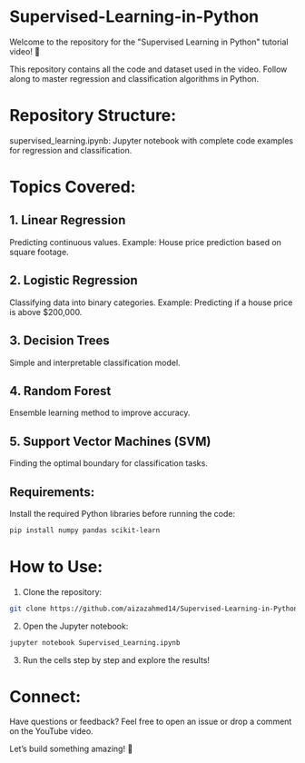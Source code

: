 # Supervised-Learning-in-Python

Welcome to the repository for the "Supervised Learning in Python" tutorial video! 🚀

This repository contains all the code and dataset used in the video. Follow along to master regression and classification algorithms in Python.

# Repository Structure:
supervised_learning.ipynb: Jupyter notebook with complete code examples for regression and classification.

# Topics Covered:
## 1. Linear Regression

Predicting continuous values.
Example: House price prediction based on square footage.

## 2. Logistic Regression
Classifying data into binary categories.
Example: Predicting if a house price is above $200,000.

## 3. Decision Trees
Simple and interpretable classification model.

## 4. Random Forest
Ensemble learning method to improve accuracy.

## 5. Support Vector Machines (SVM)
Finding the optimal boundary for classification tasks.

## Requirements:
Install the required Python libraries before running the code:
```bash
pip install numpy pandas scikit-learn
```

# How to Use:
1. Clone the repository:
```bash
git clone https://github.com/aizazahmed14/Supervised-Learning-in-Python
```
2. Open the Jupyter notebook:
```bash
jupyter notebook Supervised_Learning.ipynb

```
3. Run the cells step by step and explore the results!

# Connect:
Have questions or feedback? Feel free to open an issue or drop a comment on the YouTube video.

Let’s build something amazing! 🚀
